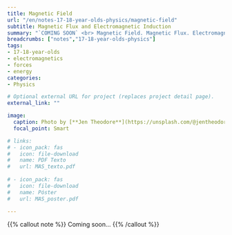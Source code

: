 ```yaml
---
title: Magnetic Field
url: "/en/notes-17-18-year-olds-physics/magnetic-field"
subtitle: Magnetic Flux and Electromagnetic Induction
summary: "`COMING SOON` <br> Magnetic Field. Magnetic Flux. Electromagnetic Induction."
breadcrumbs: ["notes","17-18-year-olds-physics"]
tags:
- 17-18-year-olds
- electromagnetics
- forces
- energy
categories:
- Physics

# Optional external URL for project (replaces project detail page).
external_link: ""

image:
  caption: Photo by [**Jen Theodore**](https://unsplash.com/@jentheodore) on [Unsplash](https://unsplash.com)
  focal_point: Smart

# links:
# - icon_pack: fas
#   icon: file-download
#   name: PDF Texto
#   url: MAS_texto.pdf
  
# - icon_pack: fas
#   icon: file-download
#   name: Póster
#   url: MAS_poster.pdf

---
```


{{% callout note %}}
Coming soon...
{{% /callout %}}
